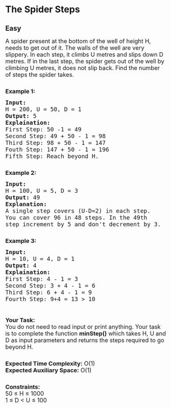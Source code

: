 # The Spider Steps
## Easy
<div class="problems_problem_content__Xm_eO"><p><span style="font-size:18px">A spider present at the bottom of the well of height H, needs to get out of it. The walls of the well are very slippery. In each step, it climbs U metres and slips down D metres. If in the last step, the spider gets out of the well by climbing U metres, it does not slip back. Find the number of steps the spider takes.</span></p>

<p><br>
<span style="font-size:18px"><strong>Example 1:</strong></span></p>

<pre><span style="font-size:18px"><strong>Input: </strong>
H = 200, U = 50, D = 1
<strong>Output:</strong> 5
<strong>Explaination: </strong>
First Step: 50 -1 = 49 
Second Step: 49 + 50 - 1 = 98 
Third Step: 98 + 50 - 1 = 147 
Fouth Step: 147 + 50 - 1 = 196
Fifth Step: Reach beyond H.</span></pre>

<p><br>
<span style="font-size:18px"><strong>Example 2:</strong></span></p>

<pre><span style="font-size:18px"><strong>Input: </strong>
H = 100, U = 5, D = 3
<strong>Output:</strong> 49
<strong>Explanation:</strong>
A single step covers (U-D=2) in each step. 
You can cover 96 in 48 steps. In the 49th 
step increment by 5 and don't decrement by 3.</span></pre>

<p><br>
<span style="font-size:18px"><strong>Example 3:</strong></span></p>

<pre><span style="font-size:18px"><strong>Input:</strong>
H = 10, U = 4, D = 1
<strong>Output:</strong> 4
<strong>Explaination:</strong>
First Step: 4 - 1 = 3
Second Step: 3 + 4 - 1 = 6 
Third Step: 6 + 4 - 1 = 9 
Fourth Step: 9+4 = 13 &gt; 10
</span></pre>

<p>&nbsp;</p>

<p><span style="font-size:18px"><strong>Your Task:</strong><br>
You do not need to read input or print anything. Your task is to complete the function <strong>minStep()</strong> which takes H, U and D as input parameters and returns the steps required to go beyond H.</span></p>

<p><br>
<span style="font-size:18px"><strong>Expected Time Complexity:</strong> O(1)<br>
<strong>Expected Auxiliary Space:</strong> O(1)</span></p>

<p><br>
<span style="font-size:18px"><strong>Constraints:</strong><br>
50 ≤ H ≤ 1000<br>
1 ≤ D &lt; U ≤ 100</span></p>
</div>